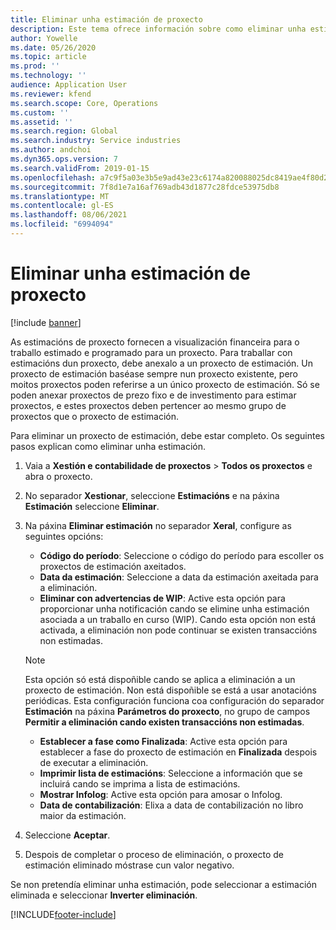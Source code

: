 ```yaml
---
title: Eliminar unha estimación de proxecto
description: Este tema ofrece información sobre como eliminar unha estimación do proxecto unha vez finalizado.
author: Yowelle
ms.date: 05/26/2020
ms.topic: article
ms.prod: ''
ms.technology: ''
audience: Application User
ms.reviewer: kfend
ms.search.scope: Core, Operations
ms.custom: ''
ms.assetid: ''
ms.search.region: Global
ms.search.industry: Service industries
ms.author: andchoi
ms.dyn365.ops.version: 7
ms.search.validFrom: 2019-01-15
ms.openlocfilehash: a7c9f5a03e3b5e9ad43e23c6174a820088025dc8419ae4f80d247d69e80c8038
ms.sourcegitcommit: 7f8d1e7a16af769adb43d1877c28fdce53975db8
ms.translationtype: MT
ms.contentlocale: gl-ES
ms.lasthandoff: 08/06/2021
ms.locfileid: "6994094"
---
```

# <a name="eliminate-a-project-estimate"></a>Eliminar unha estimación de proxecto

[!include [banner](../includes/banner.md)]

As estimacións de proxecto fornecen a visualización financeira para o traballo estimado e programado para un proxecto. Para traballar con estimacións dun proxecto, debe anexalo a un proxecto de estimación. Un proxecto de estimación baséase sempre nun proxecto existente, pero moitos proxectos poden referirse a un único proxecto de estimación. Só se poden anexar proxectos de prezo fixo e de investimento para estimar proxectos, e estes proxectos deben pertencer ao mesmo grupo de proxectos que o proxecto de estimación.

Para eliminar un proxecto de estimación, debe estar completo. Os seguintes pasos explican como eliminar unha estimación.

1. Vaia a **Xestión e contabilidade de proxectos** > **Todos os proxectos** e abra o proxecto. 
2. No separador **Xestionar**, seleccione **Estimacións** e na páxina **Estimación** seleccione **Eliminar**.
3. Na páxina **Eliminar estimación** no separador **Xeral**, configure as seguintes opcións:

   - **Código do período**: Seleccione o código do período para escoller os proxectos de estimación axeitados. 
   - **Data da estimación**: Seleccione a data da estimación axeitada para a eliminación.
   - **Eliminar con advertencias de WIP**: Active esta opción para proporcionar unha notificación cando se elimine unha estimación asociada a un traballo en curso (WIP). Cando esta opción non está activada, a eliminación non pode continuar se existen transaccións non estimadas. 
   > [!NOTE]
   > Esta opción só está dispoñible cando se aplica a eliminación a un proxecto de estimación. Non está dispoñible se está a usar anotacións periódicas. Esta configuración funciona coa configuración do separador **Estimación** na páxina **Parámetros do proxecto**, no grupo de campos **Permitir a eliminación cando existen transaccións non estimadas**.
   - **Establecer a fase como Finalizada**: Active esta opción para establecer a fase do proxecto de estimación en **Finalizada** despois de executar a eliminación.
   - **Imprimir lista de estimacións**: Seleccione a información que se incluirá cando se imprima a lista de estimacións.
   - **Mostrar Infolog**: Active esta opción para amosar o Infolog.
   - **Data de contabilización**: Elixa a data de contabilización no libro maior da estimación.

4.  Seleccione **Aceptar**.
5. Despois de completar o proceso de eliminación, o proxecto de estimación eliminado móstrase cun valor negativo. 

Se non pretendía eliminar unha estimación, pode seleccionar a estimación eliminada e seleccionar **Inverter eliminación**.   


[!INCLUDE[footer-include](../includes/footer-banner.md)]